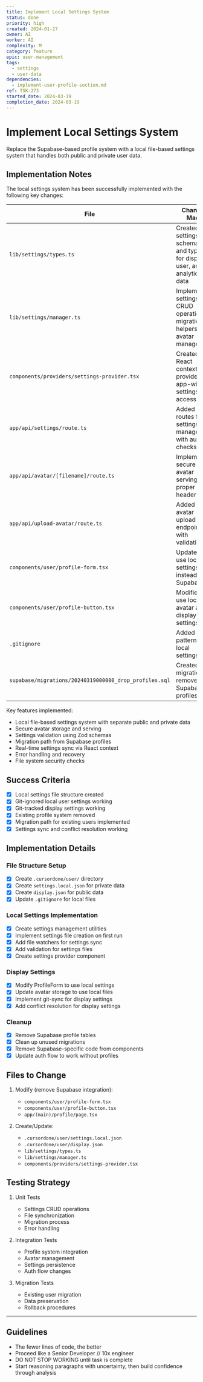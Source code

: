 ```yaml
---
title: Implement Local Settings System
status: done
priority: high
created: 2024-01-27
owner: AI
worker: AI
complexity: M
category: feature
epic: user-management
tags:
  - settings
  - user-data
dependencies:
  - implement-user-profile-section.md
ref: TSK-273
started_date: 2024-03-19
completion_date: 2024-03-19
---
```


# Implement Local Settings System

Replace the Supabase-based profile system with a local file-based settings system that handles both public and private user data.

## Implementation Notes

The local settings system has been successfully implemented with the following key changes:

| File                                                   | Changes Made                                                                   |
| ------------------------------------------------------ | ------------------------------------------------------------------------------ |
| `lib/settings/types.ts`                                | Created settings schemas and types for display, user, and analytics data       |
| `lib/settings/manager.ts`                              | Implemented settings CRUD operations, migration helpers, and avatar management |
| `components/providers/settings-provider.tsx`           | Created React context provider for app-wide settings access                    |
| `app/api/settings/route.ts`                            | Added API routes for settings management with auth checks                      |
| `app/api/avatar/[filename]/route.ts`                   | Implemented secure avatar serving with proper headers                          |
| `app/api/upload-avatar/route.ts`                       | Added avatar upload endpoint with validation                                   |
| `components/user/profile-form.tsx`                     | Updated to use local settings instead of Supabase                              |
| `components/user/profile-button.tsx`                   | Modified to use local avatar and display settings                              |
| `.gitignore`                                           | Added patterns for local settings files                                        |
| `supabase/migrations/20240319000000_drop_profiles.sql` | Created migration to remove Supabase profiles                                  |

Key features implemented:

- Local file-based settings system with separate public and private data
- Secure avatar storage and serving
- Settings validation using Zod schemas
- Migration path from Supabase profiles
- Real-time settings sync via React context
- Error handling and recovery
- File system security checks

## Success Criteria

- [x] Local settings file structure created
- [x] Git-ignored local user settings working
- [x] Git-tracked display settings working
- [x] Existing profile system removed
- [x] Migration path for existing users implemented
- [x] Settings sync and conflict resolution working

## Implementation Details

### File Structure Setup

- [x] Create `.cursordone/user/` directory
- [x] Create `settings.local.json` for private data
- [x] Create `display.json` for public data
- [x] Update `.gitignore` for local files

### Local Settings Implementation

- [x] Create settings management utilities
- [x] Implement settings file creation on first run
- [x] Add file watchers for settings sync
- [x] Add validation for settings files
- [x] Create settings provider component

### Display Settings

- [x] Modify ProfileForm to use local settings
- [x] Update avatar storage to use local files
- [x] Implement git-sync for display settings
- [x] Add conflict resolution for display settings

### Cleanup

- [x] Remove Supabase profile tables
- [x] Clean up unused migrations
- [x] Remove Supabase-specific code from components
- [x] Update auth flow to work without profiles

## Files to Change

1. Modify (remove Supabase integration):

   - `components/user/profile-form.tsx`
   - `components/user/profile-button.tsx`
   - `app/(main)/profile/page.tsx`

2. Create/Update:
   - `.cursordone/user/settings.local.json`
   - `.cursordone/user/display.json`
   - `lib/settings/types.ts`
   - `lib/settings/manager.ts`
   - `components/providers/settings-provider.tsx`

## Testing Strategy

1. Unit Tests

   - Settings CRUD operations
   - File synchronization
   - Migration process
   - Error handling

2. Integration Tests

   - Profile system integration
   - Avatar management
   - Settings persistence
   - Auth flow changes

3. Migration Tests
   - Existing user migration
   - Data preservation
   - Rollback procedures

---

## Guidelines

- The fewer lines of code, the better
- Proceed like a Senior Developer // 10x engineer
- DO NOT STOP WORKING until task is complete
- Start reasoning paragraphs with uncertainty, then build confidence through analysis
